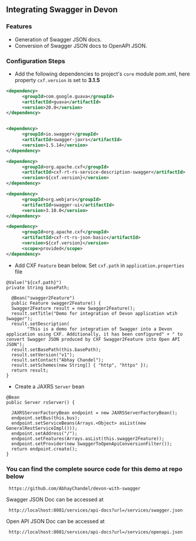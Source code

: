 
## Integrating Swagger in Devon

### Features
* Generation of Swagger JSON docs.
* Conversion of Swagger JSON docs to OpenAPI JSON.

### Configuration Steps 
* Add the following dependencies to project's `core` module pom.xml, here property `cxf.version` is set to **3.1.5**

```xml
<dependency>
      <groupId>com.google.guava</groupId>
      <artifactId>guava</artifactId>
      <version>20.0</version>
</dependency>


<dependency>
      <groupId>io.swagger</groupId>
      <artifactId>swagger-jaxrs</artifactId>
      <version>1.5.14</version>
</dependency>

<dependency>
      <groupId>org.apache.cxf</groupId>
      <artifactId>cxf-rt-rs-service-description-swagger</artifactId>
      <version>${cxf.version}</version>
</dependency>

<dependency>
      <groupId>org.webjars</groupId>
      <artifactId>swagger-ui</artifactId>
      <version>3.10.0</version>
</dependency>

<dependency>
      <groupId>org.apache.cxf</groupId>
      <artifactId>cxf-rt-rs-json-basic</artifactId>
      <version>${cxf.version}</version>
      <scope>provided</scope>
</dependency>
```
* Add CXF `Feature` bean below. Set `cxf.path` in `application.properties` file
```
@Value("${cxf.path}")
private String basePath;

  @Bean("swagger2Feature")
  public Feature swagger2Feature() {
  Swagger2Feature result = new Swagger2Feature();
  result.setTitle("Demo for integration of Devon application wtih Swagger");
  result.setDescription(
        "This is a demo for integration of Swagger into a Devon application using CXF. Additionally, it has been configured" + " to convert Swagger JSON produced by CXF Swagger2Feature into Open API JSON");
  result.setBasePath(this.basePath);
  result.setVersion("v1");
  result.setContact("Abhay Chandel");
  result.setSchemes(new String[] { "http", "https" });
  return result;
}
```

* Create a JAXRS `Server` bean
```
@Bean
public Server rsServer() {

  JAXRSServerFactoryBean endpoint = new JAXRSServerFactoryBean();
  endpoint.setBus(this.bus);
  endpoint.setServiceBeans(Arrays.<Object> asList(new GeneralRestServiceImpl()));
  endpoint.setAddress("/");
  endpoint.setFeatures(Arrays.asList(this.swagger2Feature));
  endpoint.setProvider(new SwaggerToOpenApiConversionFilter());
  return endpoint.create();
}
```
### You can find the complete source code for this demo at repo below

     https://github.com/AbhayChandel/devon-with-swagger

Swagger JSON Doc can be accessed at

     http://localhost:8081/services/api-docs?url=/services/swagger.json
     
Open API JSON Doc can be accessed at

     http://localhost:8081/services/api-docs?url=/services/openapi.json

